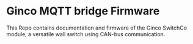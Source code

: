 # Ginco MQTT bridge Firmware
This Repo contains documentation and firmware of the Ginco SwitchCo module, a versatile wall switch using CAN-bus communication.
##
